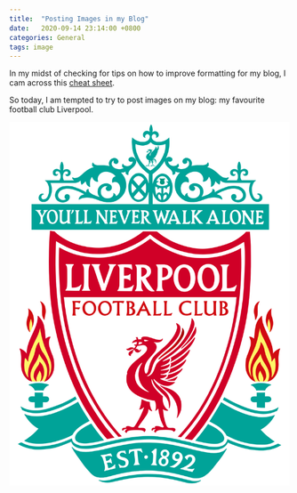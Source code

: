 ```yaml
---
title:  "Posting Images in my Blog"
date:   2020-09-14 23:14:00 +0800
categories: General
tags: image
---
```


In my midst of checking for tips on how to improve formatting for my blog, I cam across this [cheat sheet].

So today, I am tempted to try to post images on my blog: my favourite football club Liverpool.

![liverpoolfc](/assets/images/liverpoolfc.png)

[cheat sheet]: https://guides.github.com/pdfs/markdown-cheatsheet-online.pdf
